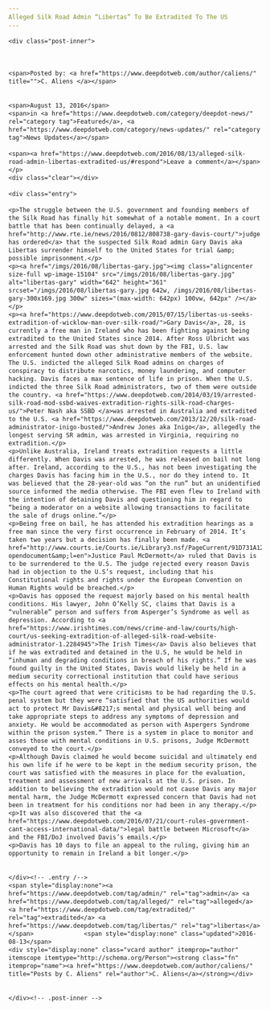 ```yaml
---
Alleged Silk Road Admin “Libertas” To Be Extradited To The US
---
```

<article class="post-listing post-15103 post type-post status-publish format-standard has-post-thumbnail hentry  tag-admin tag-alleged tag-extradited tag-libertas tag-road tag-silk">
    
    <div class="post-inner">
    
    
        
    <span>Posted by: <a href="https://www.deepdotweb.com/author/caliens/" title="">C. Aliens </a></span>
    
    
    <span>August 13, 2016</span>
    <span>in <a href="https://www.deepdotweb.com/category/deepdot-news/" rel="category tag">Featured</a>, <a href="https://www.deepdotweb.com/category/news-updates/" rel="category tag">News Updates</a></span>
    
    <span><a href="https://www.deepdotweb.com/2016/08/13/alleged-silk-road-admin-libertas-extradited-us/#respond">Leave a comment</a></span>
    </p>
    <div class="clear"></div>
    
    <div class="entry">
    
    <p>The struggle between the U.S. government and founding members of the Silk Road has finally hit somewhat of a notable moment. In a court battle that has been continually delayed, a <a href="http://www.rte.ie/news/2016/0812/808738-gary-davis-court/">judge has ordered</a> that the suspected Silk Road admin Gary Davis aka Libertas surrender himself to the United States for trial &amp; possible imprisonment.</p>
    <p><a href="/imgs/2016/08/libertas-gary.jpg"><img class="aligncenter size-full wp-image-15104" src="/imgs/2016/08/libertas-gary.jpg" alt="libertas-gary" width="642" height="361" srcset="/imgs/2016/08/libertas-gary.jpg 642w, /imgs/2016/08/libertas-gary-300x169.jpg 300w" sizes="(max-width: 642px) 100vw, 642px" /></a></p>
    <p><a href="https://www.deepdotweb.com/2015/07/15/libertas-us-seeks-extradition-of-wicklow-man-over-silk-road/">Gary Davis</a>, 28, is currently a free man in Ireland who has been fighting against being extradited to the United States since 2014. After Ross Ulbricht was arrested and the Silk Road was shut down by the FBI, U.S. law enforcement hunted down other administrative members of the website. The U.S. indicted the alleged Silk Road admins on charges of conspiracy to distribute narcotics, money laundering, and computer hacking. Davis faces a max sentence of life in prison. When the U.S. indicted the three Silk Road administrators, two of them were outside the country. <a href="https://www.deepdotweb.com/2014/03/19/arrested-silk-road-mod-ssbd-waives-extradition-rights-silk-road-charges-us/">Peter Nash aka SSBD </a>was arrested in Australia and extradited to the U.S. <a href="https://www.deepdotweb.com/2013/12/20/silk-road-administrator-inigo-busted/">Andrew Jones aka Inigo</a>, allegedly the longest serving SR admin, was arrested in Virginia, requiring no extradition.</p>
    <p>Unlike Australia, Ireland treats extradition requests a little differently. When Davis was arrested, he was released on bail not long after. Ireland, according to the U.S., has not been investigating the charges Davis has facing him in the U.S., nor do they intend to. It was believed that the 28-year-old was “on the run” but an unidentified source informed the media otherwise. The FBI even flew to Ireland with the intention of detaining Davis and questioning him in regard to “being a moderator on a website allowing transactions to facilitate the sale of drugs online.”</p>
    <p>Being free on bail, he has attended his extradition hearings as a free man since the very first occurrence in February of 2014. It’s taken two years but a decision has finally been made. <a href="http://www.courts.ie/Courts.ie/Library3.nsf/PageCurrent/91D731A12A4B8A0F80257FBC004E191F?opendocument&amp;l=en">Justice Paul McDermott</a> ruled that Davis is to be surrendered to the U.S. The judge rejected every reason Davis had in objection to the U.S’s request, including that his Constitutional rights and rights under the European Convention on Human Rights would be breached.</p>
    <p>Davis has opposed the request majorly based on his mental health conditions. His lawyer, John O’Kelly SC, claims that Davis is a “vulnerable” person and suffers from Asperger’s Syndrome as well as depression. According to <a href="https://www.irishtimes.com/news/crime-and-law/courts/high-court/us-seeking-extradition-of-alleged-silk-road-website-administrator-1.2284945">The Irish Times</a> Davis also believes that if he was extradited and detained in the U.S, he would be held in “inhuman and degrading conditions in breach of his rights.” If he was found guilty in the United States, Davis would likely be held in a medium security correctional institution that could have serious effects on his mental health.</p>
    <p>The court agreed that were criticisms to be had regarding the U.S. penal system but they were “satisfied that the US authorities would act to protect Mr Davis&#8217;s mental and physical well being and take appropriate steps to address any symptoms of depression and anxiety. He would be accommodated as person with Aspergers Syndrome within the prison system.” There is a system in place to monitor and asses those with mental conditions in U.S. prisons, Judge McDermott conveyed to the court.</p>
    <p>Although Davis claimed he would become suicidal and ultimately end his own life if he were to be kept in the medium security prison, the court was satisfied with the measures in place for the evaluation, treatment and assessment of new arrivals at the U.S. prison. In addition to believing the extradition would not cause Davis any major mental harm, the Judge McDermott expressed concern that Davis had not been in treatment for his conditions nor had been in any therapy.</p>
    <p>It was also discovered that the <a href="https://www.deepdotweb.com/2016/07/21/court-rules-government-cant-access-international-data/">legal battle between Microsoft</a> and the FBI/DoJ involved Davis’s emails.</p>
    <p>Davis has 10 days to file an appeal to the ruling, giving him an opportunity to remain in Ireland a bit longer.</p>
    
    
    </div><!-- .entry /-->
    <span style="display:none"><a href="https://www.deepdotweb.com/tag/admin/" rel="tag">admin</a> <a href="https://www.deepdotweb.com/tag/alleged/" rel="tag">alleged</a> <a href="https://www.deepdotweb.com/tag/extradited/" rel="tag">extradited</a> <a href="https://www.deepdotweb.com/tag/libertas/" rel="tag">libertas</a> </span>				<span style="display:none" class="updated">2016-08-13</span>
    <div style="display:none" class="vcard author" itemprop="author" itemscope itemtype="http://schema.org/Person"><strong class="fn" itemprop="name"><a href="https://www.deepdotweb.com/author/caliens/" title="Posts by C. Aliens" rel="author">C. Aliens</a></strong></div>
    
    
    </div><!-- .post-inner -->
</article><!-- .post-listing -->


